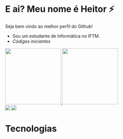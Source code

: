 # E ai? Meu nome é Heitor ⚡
Seja bem vindo ao melhor perfil do Github!
- Sou um estudante de Informática no IFTM.
- *Códigos iniciantes*

<div>
   <a href="https://github.com/Devlukinha">
   <img height="180em" src="https://github-readme-stats.vercel.app/api?username=heitorfl&show_icons=true&theme=tokyonight&include_all_commits=true&count_private=true"/>
   <img height="180em" src="https://github-readme-stats.vercel.app/api/top-langs/?username=heitorfl&layout=compact&langs_count=6&theme=tokyonight"/>
</div>

  <div>
    <a href="https://instagram.com/_heitorfl" target="_blank"><img loading="lazy" src="https://img.shields.io/badge/-Instagram-%23E4405F?style=for-the-badge&logo=instagram&logoColor=white" target="_blank"></a>
    <a href = "mailto:heitorfernandesdelima@gmail.com"><img loading="lazy" src="https://img.shields.io/badge/Gmail-D14836?style=for-the-badge&logo=gmail&logoColor=white" target="_blank"></a>
  </div>


# Tecnologias

<div style="display: inline_block"> </br>
   <img aling="center" src="https://img.shields.io/badge/C-00599C?style=for-the-badge&logo=c&logoColor=white" alt="">
   <img aling="center" src="https://img.shields.io/badge/HTML5-E34F26?style=for-the-badge&logo=html5&logoColor=white" alt="">
   <img aling="center" src="https://img.shields.io/badge/CSS3-1572B6?style=for-the-badge&logo=css3&logoColor=white" alt="">
   <img aling="center" src="https://img.shields.io/badge/JavaScript-F7DF1E?style=for-the-badge&logo=javascript&logoColor=black" alt="">
   <img aling="center" src="https://img.shields.io/badge/Node.js-43853D?style=for-the-badge&logo=node.js&logoColor=white" alt="">
   <img aling="center" src="https://img.shields.io/badge/Bootstrap-563D7C?style=for-the-badge&logo=bootstrap&logoColor=white" alt="">
   <img aling="center" src="https://img.shields.io/badge/Sass-CC6699?style=for-the-badge&logo=sass&logoColor=white" alt="">
</div>

<!--
**heitorfl/heitorfl** is a ✨ _special_ ✨ repository because its `README.md` (this file) appears on your GitHub profile. 

Here are some ideas to get you started:

- 🔭 I’m currently working on ...
- 🌱 I’m currently learning ...
- 👯 I’m looking to collaborate on ...
- 🤔 I’m looking for help with ...
- 💬 Ask me about ...
- 📫 How to reach me: ...
- 😄 Pronouns: ...
- ⚡ Fun fact: ...
-->
